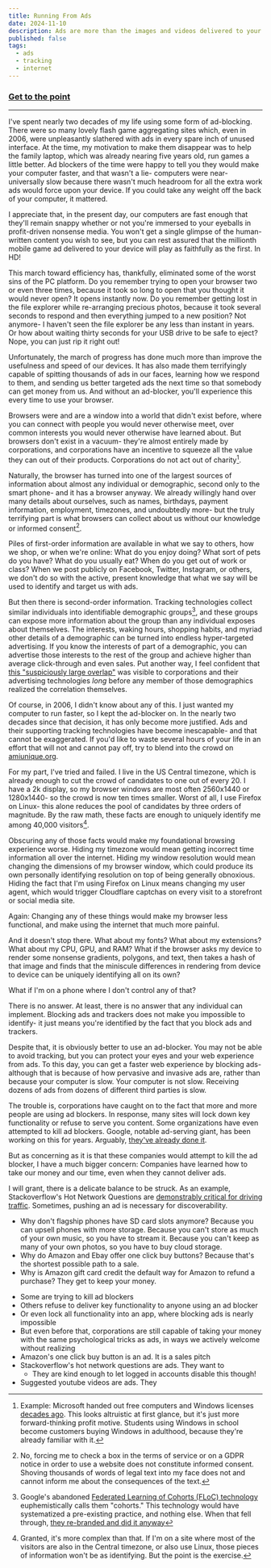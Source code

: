 ```yaml
---
title: Running From Ads
date: 2024-11-10
description: Ads are more than the images and videos delivered to your eyes.
published: false
tags:
  - ads
  - tracking
  - internet
---
```


### [Get to the point](#action)

---

I've spent nearly two decades of my life using some form of ad-blocking. There
were so many lovely flash game aggregating sites which, even in 2006, were
unpleasantly slathered with ads in every spare inch of unused interface. At the
time, my motivation to make them disappear was to help the family laptop, which
was already nearing five years old, run games a little better. Ad blockers of
the time were happy to tell you they would make your computer faster, and that
wasn't a lie- computers were near-universally slow because there wasn't much
headroom for all the extra work ads would force upon your device. If you could
take any weight off the back of your computer, it mattered.

I appreciate that, in the present day, our computers are fast enough that
they'll remain snappy whether or not you're immersed to your eyeballs in
profit-driven nonsense media. You won't get a single glimpse of the
human-written content you wish to see, but you can rest assured that the
millionth mobile game ad delivered to your device will play as faithfully as the
first. In HD!

This march toward efficiency has, thankfully, eliminated some of the worst sins
of the PC platform. Do you remember trying to open your browser two or even
three times, because it took so long to open that you thought it would never
open? It opens instantly now. Do you remember getting lost in the file explorer
while re-arranging precious photos, because it took several seconds to respond
and then everything jumped to a new position? Not anymore- I haven't seen the
file explorer be any less than instant in years. Or how about waiting thirty
seconds for your USB drive to be safe to eject? Nope, you can just rip it right
out!

Unfortunately, the march of progress has done much more than improve the
usefulness and speed of our devices. It has also made them terrifyingly capable
of spitting thousands of ads in our faces, learning how we respond to them, and
sending us better targeted ads the next time so that somebody can get money from
us. And without an ad-blocker, you'll experience this every time to use your
browser.

<!--And if you'd like to experience this reality, look no further than your internet-->
<!--browser, available on just about every device you own.-->

<!--TODO: better connection from devices to browsers -->

Browsers were and are a window into a world that didn't exist before, where you
can connect with people you would never otherwise meet, over common interests
you would never otherwise have learned about. But browsers don't exist in a
vacuum- they're almost entirely made by corporations, and corporations have an
incentive to squeeze all the value they can out of their products. Corporations
do not act out of charity[^microsoft].

[^microsoft]:
    Example: Microsoft handed out free computers and Windows licenses
    [decades ago](https://news.microsoft.com/2003/09/16/microsoft-announces-partners-in-learning-to-provide-much-needed-technology-access-and-training-for-education/).
    This looks altruistic at first glance, but it's just more forward-thinking
    profit motive. Students using Windows in school become customers buying
    Windows in adulthood, because they're already familiar with it.

<!-- and they've been doing so for decades. This looks altruistic on the surface, -->
<!-- but in truth, this is just as profit-motivated as any marketing pitch- but -->
<!-- it's more forward-thinking. By offering free computers and Windows licenses -->
<!-- to students, those students learn to use Windows and become most familiar -->
<!-- with it. Microsoft locks in profits a decade in advance, because those -->
<!-- students will eventually become customers who need a computer, and they will -->
<!-- gravitate toward the operating system they understand. -->

Naturally, the browser has turned into one of the largest sources of information
about almost any individual or demographic, second only to the smart phone- and
it has a browser anyway. We already willingly hand over many details about
ourselves, such as names, birthdays, payment information, employment, timezones,
and undoubtedly more- but the truly terrifying part is what browsers can collect
about us without our knowledge or informed consent[^gdpr-notices].

[^gdpr-notices]:
    No, forcing me to check a box in the terms of service or on a GDPR notice in
    order to use a website does not constitute informed consent. Shoving
    thousands of words of legal text into my face does not and cannot inform me
    about the consequences of the text.

Piles of first-order information are available in what we say to others, how we
shop, or when we're online: What do you enjoy doing? What sort of pets do you
have? What do you usually eat? When do you get out of work or class? When we
post publicly on Facebook, Twitter, Instagram, or others, we don't do so with
the active, present knowledge that what we say will be used to identify and
target us with ads.

But then there is second-order information. Tracking technologies collect
similar individuals into identifiable demographic groups[^FLoC], and these
groups can expose more information about the group than any individual exposes
about themselves. The interests, waking hours, shopping habits, and myriad other
details of a demographic can be turned into endless hyper-targeted advertising.
If you know the interests of part of a demographic, you can advertise those
interests to the rest of the group and achieve higher than average click-through
and even sales. Put another way, I feel confident that
[this "suspiciously large overlap"](https://www.reddit.com/r/traaaaaaannnnnnnnnns/comments/plxqv1/im_not_the_only_one_whos_noticed_this_right/)
was visible to corporations and their advertising technologies _long_ before any
member of those demographics realized the correlation themselves.

[^FLoC]:
    Google's abandoned
    [Federated Learning of Cohorts (FLoC) technology](https://en.wikipedia.org/wiki/Federated_Learning_of_Cohorts)
    euphemistically calls them "cohorts." This technology would have
    systematized a pre-existing practice, and nothing else. When that fell
    through,
    [they re-branded and did it anyway](https://developers.google.com/privacy-sandbox/private-advertising/topics)

<!-- can be used to identify interests which a subset of those users have that might -->
<!---->
<!-- then the interests, shopping habits -->
<!---->
<!-- correlate what you do with other, similar people- and then we can figure out -->
<!-- what you might like that you -->
<!---->
<!-- to identify you, your hobbies, your dietary concerns, your waking hours, your -->
<!-- friends, your pets, your skin color, and every other micro-detail of your life -->
<!-- that might make it easier to sell you something, personally means you can -->
<!-- deliver ads with better interested eyeballs , -->
<!---->
<!-- so there's a massive incentive to figure out how to deliver them. -->

<!--[Who knew?](https://en.wikipedia.org/wiki/Jevons_paradox)-->

<!--In the time since I first turned on an ad-blocker, it turned out -->

<!--Even disk defragmenting? Actually, I miss that one, but because it was fun to-->
<!--watch.-->

<!--When I was a child, it was all too common to double click an application's icon,-->
<!--get no response for several seconds, and double click it again out of-->
<!--impatience. I didn't know it at the time, but this was only making my problem-->
<!--worse- making me wait longer.-->

<!--some lovely forms of nostalgia- I have many-->
<!--thoughts about dial-up, and I never knew it.-->

Of course, in 2006, I didn't know about any of this. I just wanted my computer
to run faster, so I kept the ad-blocker on. In the nearly two decades since that
decision, it has only become more justified. Ads and their supporting tracking
technologies have become inescapable- and that cannot be exaggerated. If you'd
like to waste several hours of your life in an effort that will not and cannot
pay off, try to blend into the crowd on [amiunique.org](https://amiunique.org/).

For my part, I've tried and failed. I live in the US Central timezone, which is
already enough to cut the crowd of candidates to one out of every 20. I have a
2k display, so my browser windows are most often 2560x1440 or 1280x1440- so the
crowd is now ten times smaller. Worst of all, I use Firefox on Linux- this alone
reduces the pool of candidates by three orders of magnitude. By the raw math,
these facts are enough to uniquely identify me among 40,000 visitors[^unique].

[^unique]:
    Granted, it's more complex than that. If I'm on a site where most of the
    visitors are also in the Central timezone, or also use Linux, those pieces
    of information won't be as identifying. But the point is the exercise.

Obscuring any of those facts would make my foundational browsing experience
worse. Hiding my timezone would mean getting incorrect time information all over
the internet. Hiding my window resolution would mean changing the dimensions of
my browser window, which could produce its own personally identifying resolution
on top of being generally obnoxious. Hiding the fact that I'm using Firefox on
Linux means changing my user agent, which would trigger Cloudflare captchas on
every visit to a storefront or social media site.

Again: Changing any of these things would make my browser less functional, and
make using the internet that much more painful.

And it doesn't stop there. What about my fonts? What about my extensions? What
about my CPU, GPU, and RAM? What if the browser asks my device to render some
nonsense gradients, polygons, and text, then takes a hash of that image and
finds that the miniscule differences in rendering from device to device can be
uniquely identifying all on its own?

What if I'm on a phone where I don't control any of that?

There is no answer. At least, there is no answer that any individual can
implement. Blocking ads and trackers does not make you impossible to identify-
it just means you're identified by the fact that you block ads and trackers.

Despite that, it is obviously better to use an ad-blocker. You may not be able
to avoid tracking, but you can protect your eyes and your web experience from
ads. To this day, you can get a faster web experience by blocking ads- although
that is because of how pervasive and invasive ads are, rather than because your
computer is slow. Your computer is not slow. Receiving dozens of ads from dozens
of different third parties is slow.

The trouble is, corporations have caught on to the fact that more and more
people are using ad blockers. In response, many sites will lock down key
functionality or refuse to serve you content. Some organizations have even
attempted to kill ad blockers. Google, notable ad-serving giant, has been
working on this for years. Arguably,
[they've already done it](https://arstechnica.com/gadgets/2024/08/chromes-manifest-v3-and-its-changes-for-ad-blocking-are-coming-real-soon/).

<a id="action"></a>

But as concerning as it is that these companies would attempt to kill the ad
blocker, I have a much bigger concern: Companies have learned how to take our
money and our time, even when they cannot deliver ads.

I will grant, there is a delicate balance to be struck. As an example,
Stackoverflow's Hot Network Questions are
[demonstrably critical for driving traffic](https://interpersonal.meta.stackexchange.com/questions/3477).
Sometimes, pushing an ad is necessary for discoverability.

- Why don't flagship phones have SD card slots anymore? Because you can upsell
  phones with more storage. Because you can't store as much of your own music,
  so you have to stream it. Because you can't keep as many of your own photos,
  so you have to buy cloud storage.
- Why do Amazon and Ebay offer one click buy buttons? Because that's the
  shortest possible path to a sale.
- Why is Amazon gift card credit the default way for Amazon to refund a
  purchase? They get to keep your money.

<!--I'm concerned with the things we don't even consider to be ads.-->

<!---->
<!-- But corporations are more than capable of working around our ad blockers. -->

- Some are trying to kill ad blockers
- Others refuse to deliver key functionality to anyone using an ad blocker
- Or even lock all functionality into an app, where blocking ads is nearly
  impossible
- But even before that, corporations are still capable of taking your money with
  the same psychological tricks as ads, in ways we actively welcome without
  realizing
- Amazon's one click buy button is an ad. It is a sales pitch
- Stackoverflow's hot network questions are ads. They want to
  - They are kind enough to let logged in accounts disable this though!
- Suggested youtube videos are ads. They

<!--But I now believe that an ad-blocker is not enough.-->

<!--[Dark patterns](https://en.wikipedia.org/wiki/Dark_pattern) are a well known-->
<!--example of intentionally hiding options in a dialog box[^amazon], but it gets-->
<!--far worse.-->
<!---->
<!--[^amazon]:-->
<!--    If you ever want to experience dark pattern hell, try doing a return to your-->
<!--    original payment method on Amazon. Seriously, there are four hidden-->

<!--While I have been part of a blissfully quiet version of the internet, -->
<!--of the first-hand experience of the modern ad-driven internet, ads have become far more insidious.-->

<!--In the intervening time,-->
<!---->
<!--It is well known that the internet is abusively full of ads.-->
<!---->
<!--Ads are a vector for malware, an opportunity to trick you into clicking the-->
<!--wrong piece of UI, and a means by which you can be personally identified- let-->
<!--alone the many legitimized functions of an ad.-->

<!--But the primary purpose of an ad is to sell you something.-->
